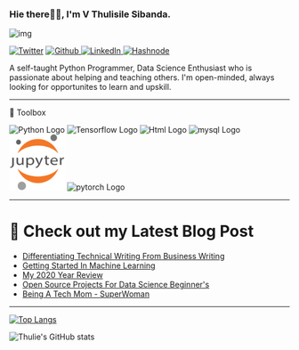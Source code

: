 ### Hie there👋🏿, I'm V Thulisile Sibanda.
![img](https://i.pinimg.com/originals/88/44/13/884413348e601d88831b61fd969aafc4.gif)





<a href="https://twitter.com/thulieblack" target="_blank">
<img alt="Twitter" src="https://img.shields.io/badge/-Twitter-1DA1F2?logo=twitter&logoColor=white&style=flat-square" /></a>
<a href="https://github.com/thulieblack" target="_blank">
<img alt="Github" src="https://img.shields.io/badge/-GitHub-181717?&style=flat-square&logo=github&logoColor=white" />
<a href="https://www.linkedin.com/in/v-thulisile-sibanda/" target="_blank">
<img alt="LinkedIn" src="https://img.shields.io/badge/-LinkedIn-0A66C2?&style=flat-square&logo=linkedin&logoColor=white" />
</a>
<a href="https://hashnode.com/@thulieblack" target="_blank"><img alt="Hashnode" src="https://img.shields.io/badge/-Hashnode-2962FF?logo=hashnode&style=flat-square" /></a>


A self-taught Python Programmer, Data Science Enthusiast who is passionate about helping and teaching others. I'm open-minded, always looking for opportunites to learn and upskill.


---

🧰 Toolbox


<img src="https://cdn.worldvectorlogo.com/logos/python-5.svg" alt="Python Logo" width="100" height="100"/> <img src="https://cdn.worldvectorlogo.com/logos/tensorflow-2.svg" alt="Tensorflow Logo" width="100" height="100"/> <img src="https://cdn.worldvectorlogo.com/logos/html5-2.svg" alt="Html Logo" width="100" height="100"/>    <img src="https://cdn.worldvectorlogo.com/logos/mysql-5.svg" alt="mysql Logo" width="100" height="100"/>    <img src="https://raw.githubusercontent.com/devicons/devicon/c7d326b6009e60442abc35fa45706d6f30ee4c8e/icons/jupyter/jupyter-original-wordmark.svg" alt="juypter Logo" width="100" height="100"/>    <img src="https://upload.wikimedia.org/wikipedia/commons/thumb/c/c6/PyTorch_logo_black.svg/1200px-PyTorch_logo_black.svg.png" alt="pytorch Logo" width="100" height="100"/>


---


# 📩 Check out my Latest Blog Post 
<!-- BLOG-POST-LIST:START -->
- [Differentiating Technical Writing From Business Writing](https://thulieblack.hashnode.dev/differentiating-technical-writing-from-business-writing)
- [Getting Started In Machine Learning](https://thulieblack.hashnode.dev/getting-started-in-machine-learning)
- [My 2020 Year  Review](https://thulieblack.hashnode.dev/my-2020-year-review)
- [Open Source Projects For Data Science Beginner's](https://thulieblack.hashnode.dev/open-source-projects-for-data-science-beginners)
- [Being A Tech Mom - SuperWoman](https://thulieblack.hashnode.dev/being-a-tech-mom-superwoman)
<!-- BLOG-POST-LIST:END -->


---
[![Top Langs](https://github-readme-stats.vercel.app/api/top-langs/?username=thulieblack&layout=compact)](https://github.com/anuraghazra/github-readme-stats)

![Thulie's GitHub stats](https://github-readme-stats.vercel.app/api?username=thulieblack&show_icons=true&theme=radical)

